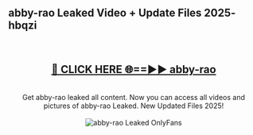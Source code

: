 <h2>abby-rao Leaked Video + Update Files 2025- hbqzi</h2>
<br>
<div align="center">
<h2><a href="https://libra.edu.pl?abby-rao" rel="nofollow">🔴 CLICK HERE 🌐==►► abby-rao</a></h2>
<br>
Get abby-rao leaked all content. Now you can access all videos and pictures of abby-rao Leaked. New Updated Files 2025!
<br>
<br>
<a href="https://libra.edu.pl?abby-rao" rel="nofollow" data-target="animated-image.originalLink"><img src="https://i.ibb.co.com/WyWwxjT/player-gif2.gif" alt="abby-rao Leaked OnlyFans" style="max-width: 100%; display: inline-block;" data-target="animated-image.originalImage"></a>
</div>
<br>